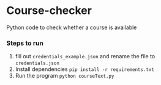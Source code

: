 # Course-checker
Python code to check whether a course is available

### Steps to run
1) fill out `credentials_example.json` and rename the file to `credentials.json`
2) Install dependencies `pip install -r requirements.txt`
3) Run the program `python courseText.py`